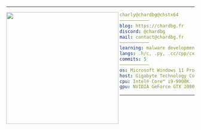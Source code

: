 <hr>

<img align="left" src="ascii.png" width="300" /> 

```yaml
charly@chardbg@chstx64
———————————
blog: https://chardbg.fr
discord: @chardbg
mail: contact@chardbg.fr
———————————
learning: malware development, reverse engineering
langs: .h/c, .py, .cc/cpp/cxx/c/c++/h/hpp/hh/hxx/h++
commits: 5
———————————
os: Microsoft Windows 11 Pro x64 v10.0.22621
host: Gigabyte Technology Co., Ltd. B550M DS3H
cpu: Intel® Core™ i9-9900K
gpu: NVIDIA GeForce GTX 2080Ti
```

<hr>
